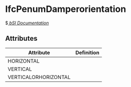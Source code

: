 IfcPenumDamperorientation
=========================
$[ _bSI
Documentation_](https://standards.buildingsmart.org/IFC/DEV/IFC4_2/FINAL/HTML/schema//pset/penum_damperorientation.htm)


Attributes
----------
| Attribute            | Definition   |
|----------------------|--------------|
| HORIZONTAL           |              |
| VERTICAL             |              |
| VERTICALORHORIZONTAL |              |
